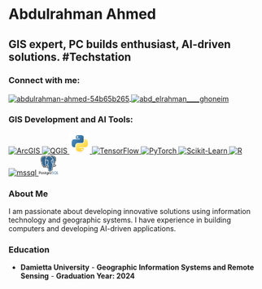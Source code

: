 # Abdulrahman Ahmed

## GIS expert, PC builds enthusiast, AI-driven solutions. #Techstation

### Connect with me:
<p align="left">
  <a href="https://linkedin.com/in/abdulrahman-ahmed-54b65b265" target="blank">
    <img align="center" src="https://raw.githubusercontent.com/rahuldkjain/github-profile-readme-generator/master/src/images/icons/Social/linked-in-alt.svg" alt="abdulrahman-ahmed-54b65b265" height="30" width="40" />
  </a>
  <a href="https://instagram.com/abd_elrahman____ghoneim" target="blank">
    <img align="center" src="https://raw.githubusercontent.com/rahuldkjain/github-profile-readme-generator/master/src/images/icons/Social/instagram.svg" alt="abd_elrahman____ghoneim" height="30" width="40" />
  </a>
</p>

### GIS Development and AI Tools:
<p align="left">
  <a href="https://www.esri.com/en-us/arcgis/products/index" target="_blank" rel="noreferrer">
    <img src="https://upload.wikimedia.org/wikipedia/commons/8/8b/Esri_logo.svg" alt="ArcGIS" width="40" height="40"/>
  </a>
  <a href="https://www.qgis.org/en/site/" target="_blank" rel="noreferrer">
    <img src="https://qgis.org/downloads/qgis-logo.svg" alt="QGIS" width="40" height="40"/>
  </a>
  <a href="https://www.python.org" target="_blank" rel="noreferrer">
    <img src="https://raw.githubusercontent.com/devicons/devicon/master/icons/python/python-original.svg" alt="python" width="40" height="40"/>
  </a>
  <a href="https://www.tensorflow.org/" target="_blank" rel="noreferrer">
    <img src="https://www.tensorflow.org/images/tf_logo_social.png" alt="TensorFlow" width="40" height="40"/>
  </a>
  <a href="https://pytorch.org/" target="_blank" rel="noreferrer">
    <img src="https://pytorch.org/assets/images/pytorch-logo.png" alt="PyTorch" width="40" height="40"/>
  </a>
  <a href="https://scikit-learn.org/stable/" target="_blank" rel="noreferrer">
    <img src="https://scikit-learn.org/stable/_static/scikit-learn-logo-small.png" alt="Scikit-Learn" width="40" height="40"/>
  </a>
  <a href="https://www.r-project.org/" target="_blank" rel="noreferrer">
    <img src="https://www.r-project.org/logo/Rlogo.svg" alt="R" width="40" height="40"/>
  </a>
  <a href="https://www.microsoft.com/en-us/sql-server" target="_blank" rel="noreferrer">
    <img src="https://www.svgrepo.com/show/303229/microsoft-sql-server-logo.svg" alt="mssql" width="40" height="40"/>
  </a>
  <a href="https://www.postgresql.org" target="_blank" rel="noreferrer">
    <img src="https://raw.githubusercontent.com/devicons/devicon/master/icons/postgresql/postgresql-original-wordmark.svg" alt="postgresql" width="40" height="40"/>
  </a>
</p>

### About Me
I am passionate about developing innovative solutions using information technology and geographic systems. I have experience in building computers and developing AI-driven applications.

### Education
- **Damietta University** - **Geographic Information Systems and Remote Sensing** - **Graduation Year: 2024**
